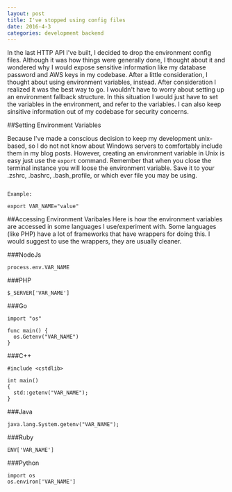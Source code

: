 ```yaml
---
layout: post
title: I've stopped using config files
date: 2016-4-3
categories: development backend
---
```


In the last HTTP API I've built, I decided to drop the environment config files.
Although it was how things were generally done, I thought about it and wondered why I would expose sensitive information like my database password and AWS keys in my codebase.
After a little consideration, I thought about using environment variables, instead.
After consideration I realized it was the best way to go.
I wouldn't have to worry about setting up an environment fallback structure.
In this situation I would just have to set the variables in the environment, and refer to the variables.
I can also keep sinsitive information out of my codebase for security concerns.

##Setting Environment Variables

Because I've made a conscious decision to keep my development unix-based, so I do not not know about Windows servers to comfortably include them in my blog posts.
However, creating an environment variable in Unix is easy just use the `export` command.
Remember that when you close the terminal instance you will loose the environment variable.
Save it to your .zshrc, .bashrc, .bash_profile, or which ever file you may be using.

```

Example:

export VAR_NAME="value"

```

##Accessing Environment Varibales
Here is how the environment variables are accessed in some languages I use/experiment with.
Some languages (like PHP) have a lot of frameworks that have wrappers for doing this.
I would suggest to use the wrappers, they are usually cleaner.

###NodeJs

```
process.env.VAR_NAME
```

###PHP

```
$_SERVER['VAR_NAME']
```

###Go

```
import "os"

func main() {
  os.Getenv("VAR_NAME")
}
```

###C++

```
#include <cstdlib>

int main()
{
  std::getenv("VAR_NAME");
}

```

###Java

```
java.lang.System.getenv("VAR_NAME");
```

###Ruby

```
ENV['VAR_NAME']
```

###Python

```
import os
os.environ['VAR_NAME']
```

